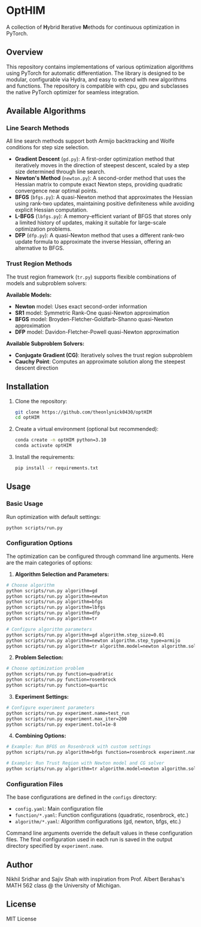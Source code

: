 # OptHIM

A collection of **H**ybrid **I**terative **M**ethods for continuous optimization in PyTorch.


## Overview

This repository contains implementations of various optimization algorithms using PyTorch for automatic differentiation. The library is designed to be modular, configurable via Hydra, and easy to extend with new algorithms and functions. The repository is compatible with cpu, gpu and subclasses the native PyTorch optimizer for seamless integration.  


## Available Algorithms

### Line Search Methods
All line search methods support both Armijo backtracking and Wolfe conditions for step size selection.

- **Gradient Descent** (`gd.py`): A first-order optimization method that iteratively moves in the direction of steepest descent, scaled by a step size determined through line search.
- **Newton's Method** (`newton.py`): A second-order method that uses the Hessian matrix to compute exact Newton steps, providing quadratic convergence near optimal points.
- **BFGS** (`bfgs.py`): A quasi-Newton method that approximates the Hessian using rank-two updates, maintaining positive definiteness while avoiding explicit Hessian computation.
- **L-BFGS** (`lbfgs.py`): A memory-efficient variant of BFGS that stores only a limited history of updates, making it suitable for large-scale optimization problems.
- **DFP** (`dfp.py`): A quasi-Newton method that uses a different rank-two update formula to approximate the inverse Hessian, offering an alternative to BFGS.

### Trust Region Methods 
The trust region framework (`tr.py`) supports flexible combinations of models and subproblem solvers:

**Available Models:**
- **Newton** model: Uses exact second-order information
- **SR1** model: Symmetric Rank-One quasi-Newton approximation
- **BFGS** model: Broyden-Fletcher-Goldfarb-Shanno quasi-Newton approximation
- **DFP** model: Davidon-Fletcher-Powell quasi-Newton approximation

**Available Subproblem Solvers:**
- **Conjugate Gradient (CG)**: Iteratively solves the trust region subproblem
- **Cauchy Point**: Computes an approximate solution along the steepest descent direction



## Installation

1. Clone the repository:
   ```bash
   git clone https://github.com/theonlynick0430/optHIM
   cd optHIM
   ```

2. Create a virtual environment (optional but recommended):
   ```bash
   conda create -n optHIM python=3.10
   conda activate optHIM
   ```

3. Install the requirements:
   ```bash
   pip install -r requirements.txt
   ```


## Usage

### Basic Usage

Run optimization with default settings:
```bash
python scripts/run.py
```

### Configuration Options

The optimization can be configured through command line arguments. Here are the main categories of options:

1. **Algorithm Selection and Parameters:**
```bash
# Choose algorithm
python scripts/run.py algorithm=gd
python scripts/run.py algorithm=newton
python scripts/run.py algorithm=bfgs
python scripts/run.py algorithm=lbfgs
python scripts/run.py algorithm=dfp
python scripts/run.py algorithm=tr

# Configure algorithm parameters
python scripts/run.py algorithm=gd algorithm.step_size=0.01
python scripts/run.py algorithm=newton algorithm.step_type=armijo
python scripts/run.py algorithm=tr algorithm.model=newton algorithm.solver=cg
```

2. **Problem Selection:**
```bash
# Choose optimization problem
python scripts/run.py function=quadratic
python scripts/run.py function=rosenbrock
python scripts/run.py function=quartic
```

3. **Experiment Settings:**
```bash
# Configure experiment parameters
python scripts/run.py experiment.name=test_run
python scripts/run.py experiment.max_iter=200
python scripts/run.py experiment.tol=1e-8
```

4. **Combining Options:**
```bash
# Example: Run BFGS on Rosenbrock with custom settings
python scripts/run.py algorithm=bfgs function=rosenbrock experiment.name=bfgs_rosenbrock experiment.max_iter=500

# Example: Run Trust Region with Newton model and CG solver
python scripts/run.py algorithm=tr algorithm.model=newton algorithm.solver=cg experiment.tol=1e-6
```

### Configuration Files

The base configurations are defined in the `configs` directory:
- `config.yaml`: Main configuration file
- `function/*.yaml`: Function configurations (quadratic, rosenbrock, etc.)
- `algorithm/*.yaml`: Algorithm configurations (gd, newton, bfgs, etc.)

Command line arguments override the default values in these configuration files. The final configuration used in each run is saved in the output directory specified by `experiment.name`.


## Author

Nikhil Sridhar and Sajiv Shah with inspiration from Prof. Albert Berahas's MATH 562 class @ the University of Michigan. 


## License

MIT License